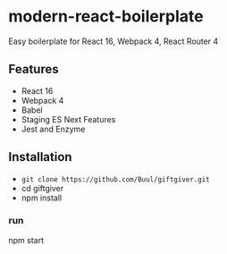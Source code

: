 # modern-react-boilerplate
Easy boilerplate for React 16, Webpack 4, React Router 4

## Features

* React 16
* Webpack 4
* Babel
* Staging ES Next Features
* Jest and Enzyme

## Installation
* `git clone https://github.com/Buul/giftgiver.git`
* cd giftgiver
* npm install

### run
npm start
